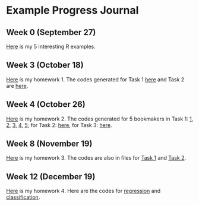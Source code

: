# Example Progress Journal
## Week 0 (September 27)

[Here](files/erdincelif_homework_0.html) is my 5 interesting R examples.

## Week 3 (October 18)

[Here](files/HW_1.html) is my homework 1. The codes generated for Task 1 [here](files/HW1_task1.R) and Task 2 are [here](files/HW1_task2.R). 

## Week 4 (October 26)

[Here](files/HW2.html) is my homework 2.
The codes generated for 5 bookmakers in Task 1:
[1](files/HW2_task1_p.R),
[2](files/HW2_task1_b365.R),
[3](files/HW2_task1_bwin.R),
[4](files/HW2_task1_youwin.R),
[5](files/HW2_task1_comeOn.R);
for Task 2: [here](files/HW2_task2.R),
for Task 3: [here](files/HW2_task3_v2.R).

## Week 8 (November 19)
[Here](files/HW3.html) is my homework 3. The codes are also in files for [Task 1](files/HW3_task1.R) and [Task 2](files/HW3_task2.R).

## Week 12 (December 19)
[Here](files/HW4.html) is my homework 4. Here are the codes for [regression](files/HW4_reg.R) and [classification](files/HW4_class4_v2.R).  
